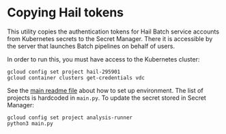 # Copying Hail tokens

This utility copies the authentication tokens for Hail Batch service accounts
from Kubernetes secrets to the Secret Manager. There it is accessible by the
server that launches Batch pipelines on behalf of users.

In order to run this, you must have access to the Kubernetes cluster:

```batch
gcloud config set project hail-295901
gcloud container clusters get-credentials vdc
```

See the [main readme file](../README.md) about how to set up
environment. The list of projects is hardcoded in `main.py`. To update the
secret stored in Secret Manager:

```batch
gcloud config set project analysis-runner
python3 main.py
```
